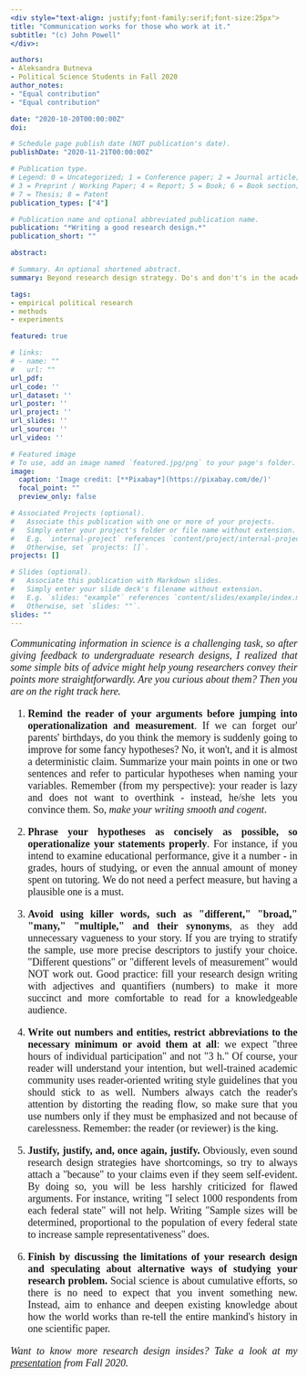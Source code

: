 ```yaml
---
<div style="text-align: justify;font-family:serif;font-size:25px"> 
title: "Communication works for those who work at it."
subtitle: "(c) John Powell"
</div>:

authors:
- Aleksandra Butneva
- Political Science Students in Fall 2020
author_notes:
- "Equal contribution"
- "Equal contribution"

date: "2020-10-20T00:00:00Z"
doi: 

# Schedule page publish date (NOT publication's date).
publishDate: "2020-11-21T00:00:00Z"

# Publication type.
# Legend: 0 = Uncategorized; 1 = Conference paper; 2 = Journal article;
# 3 = Preprint / Working Paper; 4 = Report; 5 = Book; 6 = Book section;
# 7 = Thesis; 8 = Patent
publication_types: ["4"]

# Publication name and optional abbreviated publication name.
publication: "*Writing a good research design.*"
publication_short: ""

abstract: 

# Summary. An optional shortened abstract.
summary: Beyond research design strategy. Do's and don't's in the academic writing.

tags:
- empirical political research
- methods
- experiments

featured: true

# links:
# - name: ""
#   url: ""
url_pdf: 
url_code: ''
url_dataset: ''
url_poster: ''
url_project: ''
url_slides: ''
url_source: ''
url_video: ''

# Featured image
# To use, add an image named `featured.jpg/png` to your page's folder. 
image:
  caption: 'Image credit: [**Pixabay*](https://pixabay.com/de/)'
  focal_point: ""
  preview_only: false

# Associated Projects (optional).
#   Associate this publication with one or more of your projects.
#   Simply enter your project's folder or file name without extension.
#   E.g. `internal-project` references `content/project/internal-project/index.md`.
#   Otherwise, set `projects: []`.
projects: []

# Slides (optional).
#   Associate this publication with Markdown slides.
#   Simply enter your slide deck's filename without extension.
#   E.g. `slides: "example"` references `content/slides/example/index.md`.
#   Otherwise, set `slides: ""`.
slides: ""
---
```

<div style="text-align: justify;font-family:serif;font-size:18px;"> 

*Communicating information in science is a challenging task, so after giving feedback to undergraduate research designs, I realized that some simple bits of advice might help young researchers convey their points more straightforwardly. Are you curious about them? Then you are on the right track here.*

1. **Remind the reader of your arguments before jumping into operationalization and measurement**. If we can forget our' parents' birthdays, do you think the memory is suddenly going to improve for some fancy hypotheses? No, it won't, and it is almost a deterministic claim.  Summarize your main points in one or two sentences and refer to particular hypotheses when naming your variables. Remember (from my perspective): your reader is lazy and does not want to overthink - instead, he/she lets you convince them. So, *make your writing smooth and cogent*.

2.	**Phrase your hypotheses as concisely as possible, so operationalize your statements properly**. For instance, if you intend to examine educational performance, give it a number - in grades, hours of studying, or even the annual amount of money spent on tutoring. We do not need a perfect measure, but having a plausible one is a must.

3.	**Avoid using killer words, such as "different," "broad," "many," "multiple," and their synonyms**, as they add unnecessary vagueness to your story. If you are trying to stratify the sample, use more precise descriptors to justify your choice. "Different questions" or "different levels of measurement" would NOT work out. Good practice: fill your research design writing with adjectives and quantifiers (numbers) to make it more succinct and more comfortable to read for a knowledgeable audience. 

4.	**Write out numbers and entities, restrict abbreviations to the necessary minimum or avoid them at all**: we expect "three hours of individual participation" and not "3 h." Of course, your reader will understand your intention, but well-trained academic community uses reader-oriented writing style guidelines that you should stick to as well. Numbers always catch the reader's attention by distorting the reading flow, so make sure that you use numbers only if they must be emphasized and not because of carelessness. Remember: the reader (or reviewer) is the king.

5.	**Justify, justify, and, once again, justify.** Obviously, even sound research design strategies have shortcomings, so try to always attach a "because" to your claims even if they seem self-evident. By doing so, you will be less harshly criticized for flawed arguments. For instance, writing "I select 1000 respondents from each federal state" will not help. Writing "Sample sizes will be determined, proportional to the population of every federal state to increase sample representativeness" does.

6.	**Finish by discussing the limitations of your research design and speculating about alternative ways of studying your research problem.** Social science is about cumulative efforts, so there is no need to expect that you invent something new. Instead, aim to enhance and deepen existing knowledge about how the world works than re-tell the entire mankind's history in one scientific paper.

 *Want to know more research design insides? Take a look at my [presentation](https://aleksandra-butneva.netlify.app/files/Tutorial_3.pdf) from Fall 2020.*

</div>
